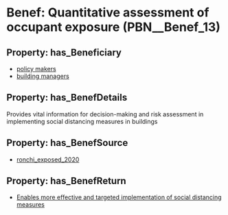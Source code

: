 # Benef: __Quantitative assessment of occupant exposure__ (PBN__Benef_13)

## Property: has_Beneficiary

* [policy makers](../Stakeholder/PBN__Stakeholder_3)
* [building managers](../Stakeholder/PBN__Stakeholder_10)

## Property: has_BenefDetails

Provides vital information for decision-making and risk assessment in implementing social distancing measures in buildings

## Property: has_BenefSource

* [ronchi_exposed_2020](../Article/PBN__Article_3)

## Property: has_BenefReturn

* [Enables more effective and targeted implementation of social distancing measures](../BenefReturn/PBN__BenefReturn_13)

